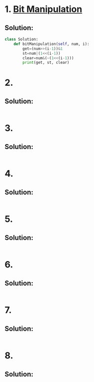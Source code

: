 # 1. [Bit Manipulation](https://www.geeksforgeeks.org/problems/bit-manipulation-1666686020/1?utm_source=youtube&utm_medium=collab_striver_ytdescription&utm_campaign=bit-manipulation)

## Solution:
```Python
class Solution:
    def bitManipulation(self, num, i):
        get=(num>>(i-1))&1
        st=num|(1<<(i-1))
        clear=num&(~(1<<(i-1)))
        print(get, st, clear)
```

# 2. []()

## Solution:
```Python
```

# 3. []()

## Solution:
```Python
```

# 4. []()

## Solution:
```Python
```

# 5. []()

## Solution:
```Python

```

# 6. []()

## Solution:
```Python

```

# 7. []()

## Solution:
```Python

```

# 8. []()

## Solution:
```Python

```

